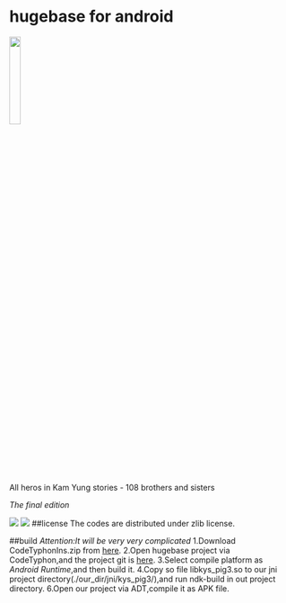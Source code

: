 # hugebase for android
<img src='https://raw.githubusercontent.com/scarsty/hugebase/master/logo.png' width='20%'/>

All heros in Kam Yung stories - 108 brothers and sisters

*The final edition*

<img src='https://raw.githubusercontent.com/scarsty/hugebase/master/12.png'/>
<img src='https://raw.githubusercontent.com/scarsty/hugebase/master/12宝树王.jpg'/>
##license
The codes are distributed under zlib license.

##build
*Attention:It will be very very complicated*
1.Download CodeTyphonIns.zip from [here](http://www.pilotlogic.com/sitejoom/index.php/downloads/category/14-codetyphon).
2.Open hugebase project via CodeTyphon,and the project git is [here](https://github.com/scarsty/hugebase).
3.Select compile platform as *Android Runtime*,and then build it.
4.Copy so file libkys_pig3.so to our jni project directory(./our_dir/jni/kys_pig3/),and run ndk-build in out project directory.
6.Open our project via ADT,compile it as APK file.
